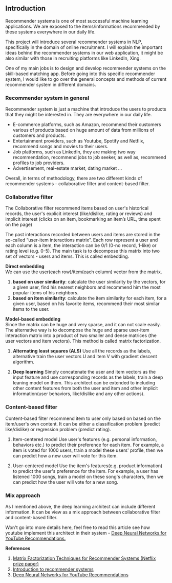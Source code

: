 ## Introduction
Recommender systems is one of most successful machine learning applications. We are exposed to the items/informations recommended by these systems everywhere in our daily life.

This project will introduce several recommender systems in NLP, specifically in the domain of online recruitment. I will explain the important ideas behind the recommender systems in our web application, it might be also similar with those in recruiting platforms like LinkedIn, Xing.

One of my main jobs is to design and develop recommender systems on the skill-based matching app. Before going into this specific recommender system, I would like to go over the general concepts and methods of current recommender system in different domains.

### Recommender system in general
Recommender system is just a machine that introduce the users to products that they might be interested in. They are everywhere in our daily life.

- E-commerce platforms, such as Amazon, recommend their customers various of products based on huge amount of data from millions of customers and products.
- Entertainment providers, such as Youtube, Spotify and Netflix, recommend songs and movies to their users.
- Job platforms, such as LinkedIn, they are making two way recommendation, recommend jobs to job seeker, as well as, recommend profiles to job providers.
- Advertisement, real-estate market, dating market …

Overall, in terms of methodology, there are two different kinds of recommender systems  - collaborative filter and content-based filter.

### Collaborative filter
The Collaborative filter recommend items based on user's historical records, the user's explicit interest (like/dislike, rating or reviews) and implicit interest (clicks on an item, bookmarking an item’s URL, time spent on the page)

The past interactions recorded between users and items are stored in the so-called “user-item interactions matrix”. Each row represent a user and each column is a item, the interaction can be 0/1 (0-no record, 1-like) or rating level (e.g. 0-5). The main task is to decompose this matrix into two set of vectors - users and items. This is called embedding.

**Direct embedding**<br>
We can use the user(each row)/item(each column) vector from the matrix.
1. **based on user similarity**:
calculate the user similarity by the vectors, for a given user, find his nearest neighbors and recommend him the most popular items of his neighbors.
1. **based on item similarity**:
calculate the item similarity for each item, for a given user, based on his favorite items, recommend their most similar items to the user.

**Model-based embedding**<br>
Since the matrix can be huge and very sparse, and it can not scale easily. The alternative way is to decompose the huge and sparse user-item interaction matrix into a product of two smaller and dense matrices (the user vectors and item vectors). This method is called matrix factorization.

1. **Alternating least squares (ALS)**
Use all the records as the labels, alternative train the user vectors U and item V with gradient descent algorithm.

1. **Deep learning**
Simply concatenate the user and item vectors as the input feature and use corresponding records as the labels, train a deep leaning model on them.
This architect can be extended to including other content features from both the user and item and other implicit information(user behaviors, like/dislike and any other actions).

### Content-based filter
Content-based filter recommend item to user only based on based on the item/user's own content. It can be either a classification problem (predict like/dislike) or regression problem (predict rating).

1. Item-centered model
Use user's features (e.g. personal information, behaviors etc.) to predict their preference for each item. For example, a item is voted for 1000 users, train a model these users' profile, then we can predict how a new user will vote for this item.

1. User-centered model
Use the item's features(e.g. product information) to predict the user's preference for the item. For example, a user has listened 1000 songs, train a model on these song's characters, then we can predict how the user will vote for a new song.

### Mix approach
As I mentioned above, the deep learning architect can include different information. It can be view as a mix approach between collaborative filter and content-based filter.

Won't go into more details here, feel free to read this article see how youtube implement this architect in their system - [Deep Neural Networks for YouTube Recommendations.](https://static.googleusercontent.com/media/research.google.com/en//pubs/archive/45530.pdf)


**References**
1. [Matrix Factorization Techniques for Recommender Systems (Netflix prize paper)](https://datajobs.com/data-science-repo/Recommender-Systems-[Netflix].pdf)
1. [Introduction to recommender systems](https://towardsdatascience.com/introduction-to-recommender-systems-6c66cf15ada)
1. [Deep Neural Networks for YouTube Recommendations](https://static.googleusercontent.com/media/research.google.com/en//pubs/archive/45530.pdf)
